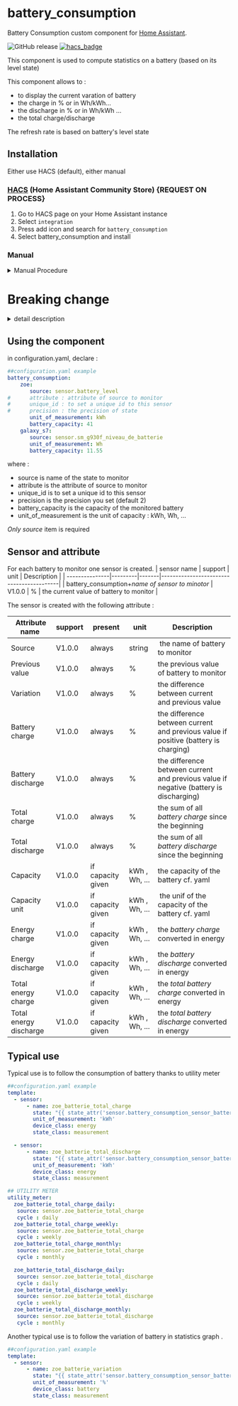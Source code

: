 # battery_consumption

Battery Consumption custom component for [Home Assistant](https://home-assistant.io/).


![GitHub release](https://img.shields.io/github/release/jugla/battery_consumption)
[![hacs_badge](https://img.shields.io/badge/HACS-Default-orange.svg)](https://github.com/custom-components/hacs)


This component is used to compute statistics on a battery (based on its level state)

This component allows to :
- to display the current varation of battery
- the charge in % or in Wh/kWh...
- the discharge in % or in Wh/kWh ...
- the total charge/discharge

The refresh rate is based on battery's level state

## Installation
Either use HACS (default), either manual
### [HACS](https://hacs.xyz/) (Home Assistant Community Store)   {REQUEST ON PROCESS}
1. Go to HACS page on your Home Assistant instance 
1. Select `integration` 
1. Press add icon and search for `battery_consumption` 
1. Select battery_consumption and install 

### Manual
<details><summary>Manual Procedure</summary>
  
1. Download the folder battery_consumption from the latest [release](https://github.com/jugla/battery_consumption/releases) (with right click, save 
link as) 
1. Place the downloaded directory on your Home Assistant machine in the `config/custom_components` folder (when there is no `custom_components` folder in the 
folder where your `configuration.yaml` file is, create it and place the directory there) 
1. restart HomeAssistant
</details>

# Breaking change
<details><summary>detail description</summary>
N/A
</details>

## Using the component
in configuration.yaml, declare :

```yaml
##configuration.yaml example
battery_consumption:
    zoe:
       source: sensor.battery_level
#      attribute : attribute of source to monitor
#      unique_id : to set a unique id to this sensor
#      precision : the precision of state
       unit_of_measurement: kWh
       battery_capacity: 41
    galaxy_s7:
       source: sensor.sm_g930f_niveau_de_batterie
       unit_of_measurement: Wh
       battery_capacity: 11.55

``` 
where :
- source is name of the state to monitor
- attribute is the attribute of source to monitor
- unique_id is to set a unique id to this sensor
- precision is the precision you set (default 2)
- battery_capacity is the capacity of the monitored battery
- unit_of_measurement is the unit of capacity : kWh, Wh, ...

*Only source* item is required

</details>

## Sensor and attribute
For each battery to monitor one sensor is created.
| sensor name | support | unit | Description |
| ---------------|---------|-------|------------------------------------------|
| battery_consumption+*name of sensor to minotor* | V1.0.0 | % | the current value of battery to monitor | 


The sensor is created with the following attribute :

| Attribute name | support | present | unit | Description |
| ---------------|---------|-------|------|------------------------------------|
| Source | V1.0.0 | always | string | the name of battery to monitor | 
| Previous value | V1.0.0 |  always | % | the previous value of battery to monitor |
| Variation | V1.0.0 |  always | % | the difference between current and previous value |
| Battery charge | V1.0.0 |  always | % | the difference between current and previous value if positive (battery is charging) |
| Battery discharge | V1.0.0 |  always | % | the difference between current and previous value if negative (battery is discharging) |
| Total charge | V1.0.0 |  always | % | the sum of all *battery charge* since the beginning | 
| Total discharge | V1.0.0 |  always | % | the sum of all *battery discharge* since the beginning |
| Capacity | V1.0.0 |  if capacity given  | kWh , Wh, ...  | the capacity of the battery cf. yaml |
| Capacity unit | V1.0.0 |  if capacity given | kWh , Wh, ... | the unif of the capacity of the battery cf. yaml |
| Energy charge | V1.0.0 |  if capacity given | kWh , Wh, ... | the *battery charge* converted in energy |
| Energy discharge | V1.0.0 |  if capacity given | kWh , Wh, ... | the *battery discharge* converted in energy |
| Total energy charge | V1.0.0 |  if capacity given | kWh , Wh, ... | the *total battery charge* converted in energy |
| Total energy discharge | V1.0.0 |  if capacity given | kWh , Wh, ... | the *total battery discharge* converted in energy |

## Typical use
Typical use is to follow the consumption of battery thanks to utility meter

```yaml
##configuration.yaml example
template:
  - sensor:
      - name: zoe_batterie_total_charge
        state: "{{ state_attr('sensor.battery_consumption_sensor_battery_level', 'total_energy_charge') }}"
        unit_of_measurement: 'kWh'
        device_class: energy
        state_class: measurement

  - sensor:
      - name: zoe_batterie_total_discharge
        state: "{{ state_attr('sensor.battery_consumption_sensor_battery_level', 'total_energy_discharge') }}"
        unit_of_measurement: 'kWh'
        device_class: energy
        state_class: measurement

## UTILITY METER
utility_meter:
  zoe_batterie_total_charge_daily:
   source: sensor.zoe_batterie_total_charge
   cycle : daily
  zoe_batterie_total_charge_weekly:
   source: sensor.zoe_batterie_total_charge
   cycle : weekly
  zoe_batterie_total_charge_monthly:
   source: sensor.zoe_batterie_total_charge
   cycle : monthly

  zoe_batterie_total_discharge_daily:
   source: sensor.zoe_batterie_total_discharge
   cycle : daily
  zoe_batterie_total_discharge_weekly:
   source: sensor.zoe_batterie_total_discharge
   cycle : weekly
  zoe_batterie_total_discharge_monthly:
   source: sensor.zoe_batterie_total_discharge
   cycle : monthly
``` 

Another typical use is to follow the variation of battery in statistics graph .
```yaml
##configuration.yaml example
template:
  - sensor:
      - name: zoe_batterie_variation
        state: "{{ state_attr('sensor.battery_consumption_sensor_battery_level', 'variation') }}"
        unit_of_measurement: '%'
        device_class: battery
        state_class: measurement
``` 

